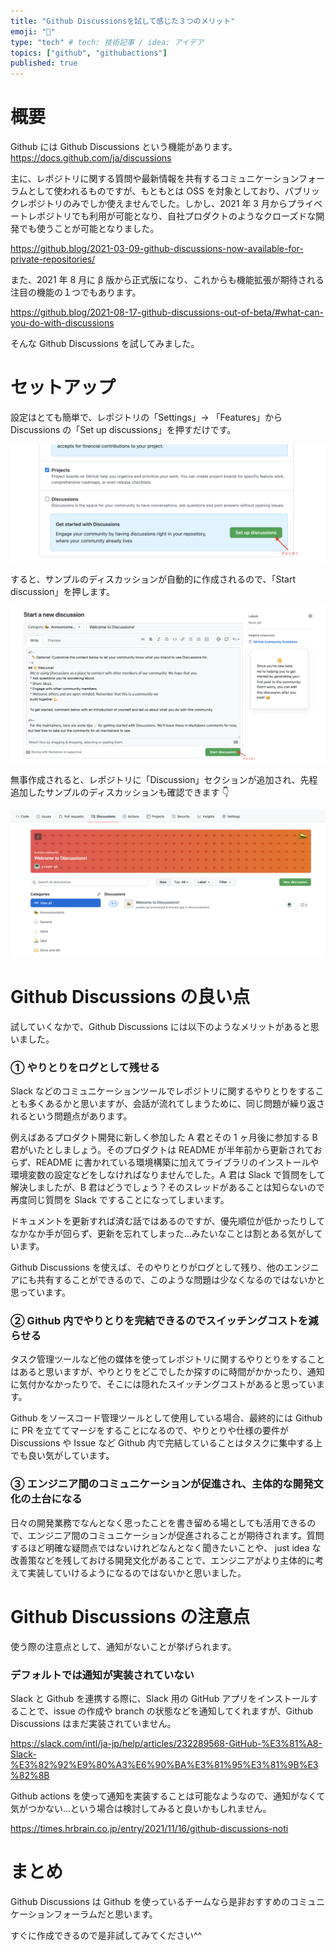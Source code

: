 ```yaml
---
title: "Github Discussionsを試して感じた３つのメリット"
emoji: "👀"
type: "tech" # tech: 技術記事 / idea: アイデア
topics: ["github", "githubactions"]
published: true
---
```


# 概要

Github には Github Discussions という機能があります。
https://docs.github.com/ja/discussions

主に、レポジトリに関する質問や最新情報を共有するコミュニケーションフォーラムとして使われるものですが、もともとは OSS を対象としており、パブリックレポジトリのみでしか使えませんでした。しかし、2021 年 3 月からプライベートレポジトリでも利用が可能となり、自社プロダクトのようなクローズドな開発でも使うことが可能となりました。

https://github.blog/2021-03-09-github-discussions-now-available-for-private-repositories/

また、2021 年 8 月に β 版から正式版になり、これからも機能拡張が期待される注目の機能の１つでもあります。

https://github.blog/2021-08-17-github-discussions-out-of-beta/#what-can-you-do-with-discussions

そんな Github Discussions を試してみました。

# セットアップ

設定はとても簡単で、レポジトリの「Settings」→ 「Features」から Discussions の「Set up discussions」を押すだけです。

![github discussions get started image](/images/github-discussions-get-started.png)

すると、サンプルのディスカッションが自動的に作成されるので、「Start discussion」を押します。

![github discussions get started image](/images/start-a-discussion.png)

無事作成されると、レポジトリに「Discussion」セクションが追加され、先程追加したサンプルのディスカッションも確認できます 👇

![welcome to discussions image](/images/welcome-to-discussions.png)

# Github Discussions の良い点

試していくなかで、Github Discussions には以下のようなメリットがあると思いました。

### ① やりとりをログとして残せる

Slack などのコミュニケーションツールでレポジトリに関するやりとりをすることも多くあるかと思いますが、会話が流れてしまうために、同じ問題が繰り返されるという問題点があります。

例えばあるプロダクト開発に新しく参加した A 君とその 1 ヶ月後に参加する B 君がいたとしましょう。そのプロダクトは README が半年前から更新されておらず、README に書かれている環境構築に加えてライブラリのインストールや環境変数の設定などをしなければなりませんでした。A 君は Slack で質問をして解決しましたが、B 君はどうでしょう？そのスレッドがあることは知らないので再度同じ質問を Slack ですることになってしまいます。

ドキュメントを更新すれば済む話ではあるのですが、優先順位が低かったりしてなかなか手が回らず、更新を忘れてしまった...みたいなことは割とある気がしています。

Github Discussions を使えば、そのやりとりがログとして残り、他のエンジニアにも共有することができるので、このような問題は少なくなるのではないかと思っています。

### ② Github 内でやりとりを完結できるのでスイッチングコストを減らせる

タスク管理ツールなど他の媒体を使ってレポジトリに関するやりとりをすることはあると思いますが、やりとりをどこでしたか探すのに時間がかかったり、通知に気付かなかったりで、そこには隠れたスイッチングコストがあると思っています。

Github をソースコード管理ツールとして使用している場合、最終的には Github に PR を立ててマージをすることになるので、やりとりや仕様の要件が Discussions や Issue など Github 内で完結していることはタスクに集中する上でも良い気がしています。

### ③ エンジニア間のコミュニケーションが促進され、主体的な開発文化の土台になる

日々の開発業務でなんとなく思ったことを書き留める場としても活用できるので、エンジニア間のコミュニケーションが促進されることが期待されます。質問するほど明確な疑問点ではないけれどなんとなく聞きたいことや、 just idea な改善策などを残しておける開発文化があることで、エンジニアがより主体的に考えて実装していけるようになるのではないかと思いました。

# Github Discussions の注意点

使う際の注意点として、通知がないことが挙げられます。

### デフォルトでは通知が実装されていない

Slack と Github を連携する際に、Slack 用の GitHub アプリをインストールすることで、issue の作成や branch の状態などを通知してくれますが、Github Discussions はまだ実装されていません。

https://slack.com/intl/ja-jp/help/articles/232289568-GitHub-%E3%81%A8-Slack-%E3%82%92%E9%80%A3%E6%90%BA%E3%81%95%E3%81%9B%E3%82%8B

Github actions を使って通知を実装することは可能なようなので、通知がなくて気がつかない...という場合は検討してみると良いかもしれません。

https://times.hrbrain.co.jp/entry/2021/11/16/github-discussions-noti

# まとめ

Github Discussions は Github を使っているチームなら是非おすすめのコミュニケーションフォーラムだと思います。

すぐに作成できるので是非試してみてください^^
